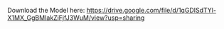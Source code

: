 Download the Model here: https://drive.google.com/file/d/1qGDISdTYl-X1MX_GgBMIakZiFjfJ3WuM/view?usp=sharing
